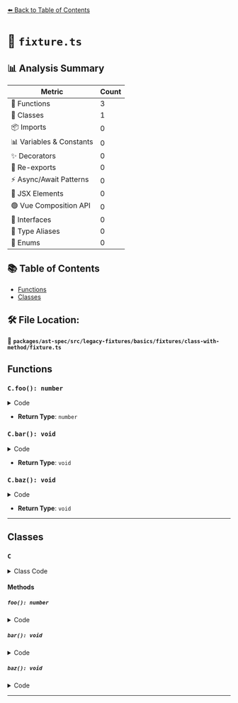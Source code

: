 [⬅️ Back to Table of Contents](../../../../../../../index.md)

# 📄 `fixture.ts`

## 📊 Analysis Summary

| Metric | Count |
|--------|-------|
| 🔧 Functions | 3 |
| 🧱 Classes | 1 |
| 📦 Imports | 0 |
| 📊 Variables & Constants | 0 |
| ✨ Decorators | 0 |
| 🔄 Re-exports | 0 |
| ⚡ Async/Await Patterns | 0 |
| 💠 JSX Elements | 0 |
| 🟢 Vue Composition API | 0 |
| 📐 Interfaces | 0 |
| 📑 Type Aliases | 0 |
| 🎯 Enums | 0 |

## 📚 Table of Contents

- [Functions](#functions)
- [Classes](#classes)

## 🛠️ File Location:
📂 **`packages/ast-spec/src/legacy-fixtures/basics/fixtures/class-with-method/fixture.ts`**

## Functions

### `C.foo(): number`

<details><summary>Code</summary>

```ts
foo(): number {}
```
</details>

- **Return Type**: `number`
### `C.bar(): void`

<details><summary>Code</summary>

```ts
bar<T>() {}
```
</details>

- **Return Type**: `void`
### `C.baz(): void`

<details><summary>Code</summary>

```ts
baz() {}
```
</details>

- **Return Type**: `void`

---

## Classes

### `C`

<details><summary>Class Code</summary>

```ts
class C {
  foo(): number {}
  bar<T>() {}
  baz() {}
}
```
</details>

#### Methods

##### `foo(): number`

<details><summary>Code</summary>

```ts
foo(): number {}
```
</details>

##### `bar(): void`

<details><summary>Code</summary>

```ts
bar<T>() {}
```
</details>

##### `baz(): void`

<details><summary>Code</summary>

```ts
baz() {}
```
</details>


---